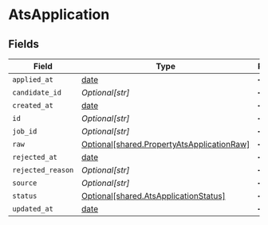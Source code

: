 # AtsApplication


## Fields

| Field                                                                                              | Type                                                                                               | Required                                                                                           | Description                                                                                        |
| -------------------------------------------------------------------------------------------------- | -------------------------------------------------------------------------------------------------- | -------------------------------------------------------------------------------------------------- | -------------------------------------------------------------------------------------------------- |
| `applied_at`                                                                                       | [date](https://docs.python.org/3/library/datetime.html#date-objects)                               | :heavy_minus_sign:                                                                                 | N/A                                                                                                |
| `candidate_id`                                                                                     | *Optional[str]*                                                                                    | :heavy_minus_sign:                                                                                 | N/A                                                                                                |
| `created_at`                                                                                       | [date](https://docs.python.org/3/library/datetime.html#date-objects)                               | :heavy_minus_sign:                                                                                 | N/A                                                                                                |
| `id`                                                                                               | *Optional[str]*                                                                                    | :heavy_minus_sign:                                                                                 | N/A                                                                                                |
| `job_id`                                                                                           | *Optional[str]*                                                                                    | :heavy_minus_sign:                                                                                 | N/A                                                                                                |
| `raw`                                                                                              | [Optional[shared.PropertyAtsApplicationRaw]](undefined/models/shared/propertyatsapplicationraw.md) | :heavy_minus_sign:                                                                                 | N/A                                                                                                |
| `rejected_at`                                                                                      | [date](https://docs.python.org/3/library/datetime.html#date-objects)                               | :heavy_minus_sign:                                                                                 | N/A                                                                                                |
| `rejected_reason`                                                                                  | *Optional[str]*                                                                                    | :heavy_minus_sign:                                                                                 | N/A                                                                                                |
| `source`                                                                                           | *Optional[str]*                                                                                    | :heavy_minus_sign:                                                                                 | N/A                                                                                                |
| `status`                                                                                           | [Optional[shared.AtsApplicationStatus]](undefined/models/shared/atsapplicationstatus.md)           | :heavy_minus_sign:                                                                                 | N/A                                                                                                |
| `updated_at`                                                                                       | [date](https://docs.python.org/3/library/datetime.html#date-objects)                               | :heavy_minus_sign:                                                                                 | N/A                                                                                                |